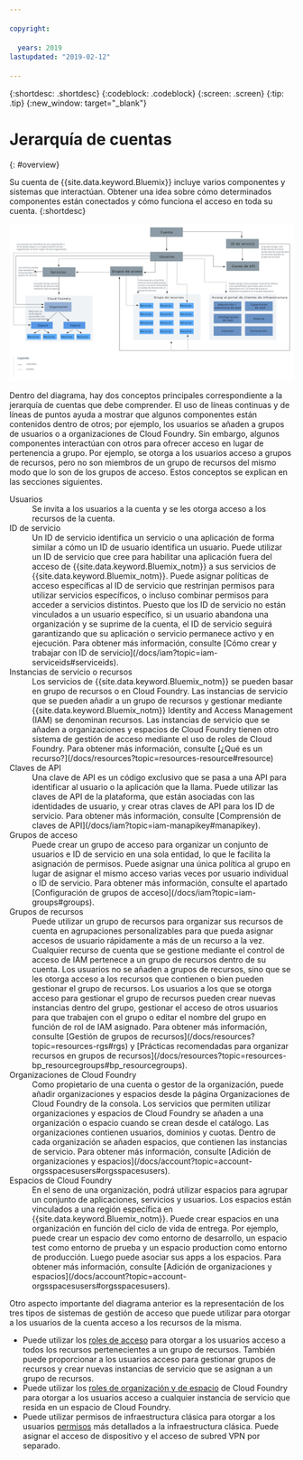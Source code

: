 ```yaml
---

copyright:

  years: 2019
lastupdated: "2019-02-12"

---
```


{:shortdesc: .shortdesc}
{:codeblock: .codeblock}
{:screen: .screen}
{:tip: .tip}
{:new_window: target="_blank"}


# Jerarquía de cuentas
{: #overview}

Su cuenta de {{site.data.keyword.Bluemix}} incluye varios componentes y sistemas que interactúan. Obtener una idea sobre cómo determinados componentes están conectados y cómo funciona el acceso en toda su cuenta.
{:shortdesc}

<a href="https://cloud.ibm.com/docs/api/content/account/images/account_diagram.svg">
  <img src="images/account_diagram.svg" alt="diagrama de cuenta">
</a>

Dentro del diagrama, hay dos conceptos principales correspondiente a la jerarquía de cuentas que debe comprender. El uso de líneas continuas y de líneas de puntos ayuda a mostrar que algunos componentes están contenidos dentro de otros; por ejemplo, los usuarios se añaden a grupos de usuarios o a organizaciones de Cloud Foundry. Sin embargo, algunos componentes interactúan con otros para ofrecer acceso en lugar de pertenencia a grupo. Por ejemplo, se otorga a los usuarios acceso a grupos de recursos, pero no son miembros de un grupo de recursos del mismo modo que lo son de los grupos de acceso. Estos conceptos se explican en las secciones siguientes.

<dl>
<dt>Usuarios</dt>
<dd>Se invita a los usuarios a la cuenta y se les otorga acceso a los recursos de la cuenta.</dd>
<dt>ID de servicio</dt>
<dd>Un ID de servicio identifica un servicio o una aplicación de forma similar a cómo un ID de usuario identifica un usuario. Puede utilizar un ID de servicio que cree para habilitar una aplicación fuera del acceso de {{site.data.keyword.Bluemix_notm}} a sus servicios de {{site.data.keyword.Bluemix_notm}}. Puede asignar políticas de acceso específicas al ID de servicio que restrinjan permisos para utilizar servicios específicos, o incluso combinar permisos para acceder a servicios distintos. Puesto que los ID de servicio no están vinculados a un usuario específico, si un usuario abandona una organización y se suprime de la cuenta, el ID de servicio seguirá garantizando que su aplicación o servicio permanece activo y en ejecución. Para obtener más información, consulte [Cómo crear y trabajar con ID de servicio](/docs/iam?topic=iam-serviceids#serviceids).</dd>
<dt>Instancias de servicio o recursos</dt>
<dd>Los servicios de {{site.data.keyword.Bluemix_notm}} se pueden basar en grupo de recursos o en Cloud Foundry. Las instancias de servicio que se pueden añadir a un grupo de recursos y gestionar mediante {{site.data.keyword.Bluemix_notm}} Identity and Access Management (IAM) se denominan recursos. Las instancias de servicio que se añaden a organizaciones y espacios de Cloud Foundry tienen otro sistema de gestión de acceso mediante el uso de roles de Cloud Foundry. Para obtener más información, consulte [¿Qué es un recurso?](/docs/resources?topic=resources-resource#resource)</dd>
<dt>Claves de API</dt>
<dd>Una clave de API es un código exclusivo que se pasa a una API para identificar al usuario o la aplicación que la llama. Puede utilizar las claves de API de la plataforma, que están asociadas con las identidades de usuario, y crear otras claves de API para los ID de servicio. Para obtener más información, consulte [Comprensión de claves de API](/docs/iam?topic=iam-manapikey#manapikey).</dd>
<dt>Grupos de acceso</dt>
<dd>Puede crear un grupo de acceso para organizar un conjunto de usuarios e ID de servicio en una sola entidad, lo que le facilita la asignación de permisos. Puede asignar una única política al grupo en lugar de asignar el mismo acceso varias veces por usuario individual o ID de servicio. Para obtener más información, consulte el apartado [Configuración de grupos de acceso](/docs/iam?topic=iam-groups#groups).</dd>
<dt>Grupos de recursos</dt>
<dd>Puede utilizar un grupo de recursos para organizar sus recursos de cuenta en agrupaciones personalizables para que pueda asignar accesos de usuario rápidamente a más de un recurso a la vez. Cualquier recurso de cuenta que se gestione mediante el control de acceso de IAM pertenece a un grupo de recursos dentro de su cuenta. Los usuarios no se añaden a grupos de recursos, sino que se les otorga acceso a los recursos que contienen o bien pueden gestionar el grupo de recursos. Los usuarios a los que se otorga acceso para gestionar el grupo de recursos pueden crear nuevas instancias dentro del grupo, gestionar el acceso de otros usuarios para que trabajen con el grupo o editar el nombre del grupo en función de rol de IAM asignado. Para obtener más información, consulte [Gestión de grupos de recursos](/docs/resources?topic=resources-rgs#rgs) y [Prácticas recomendadas para organizar recursos en grupos de recursos](/docs/resources?topic=resources-bp_resourcegroups#bp_resourcegroups).</dd>
<dt>Organizaciones de Cloud Foundry</dt>
<dd>Como propietario de una cuenta o gestor de la organización, puede añadir organizaciones y espacios desde la página Organizaciones de Cloud Foundry de la consola. Los servicios que permiten utilizar organizaciones y espacios de Cloud Foundry se añaden a una organización o espacio cuando se crean desde el catálogo. Las organizaciones contienen usuarios, dominios y cuotas. Dentro de cada organización se añaden espacios, que contienen las instancias de servicio. Para obtener más información, consulte [Adición de organizaciones y espacios](/docs/account?topic=account-orgsspacesusers#orgsspacesusers).</dd>
<dt>Espacios de Cloud Foundry</dt>
<dd>En el seno de una organización, podrá utilizar espacios para agrupar un conjunto de aplicaciones, servicios y usuarios. Los espacios están vinculados a una región específica en {{site.data.keyword.Bluemix_notm}}. Puede crear espacios en una organización en función del ciclo de vida de entrega. Por ejemplo, puede crear un espacio dev como entorno de desarrollo, un espacio test como entorno de prueba y un espacio production como entorno de producción. Luego puede asociar sus apps a los espacios. Para obtener más información, consulte [Adición de organizaciones y espacios](/docs/account?topic=account-orgsspacesusers#orgsspacesusers).</dd>
</dl>

Otro aspecto importante del diagrama anterior es la representación de los tres tipos de sistemas de gestión de acceso que puede utilizar para otorgar a los usuarios de la cuenta acceso a los recursos de la misma.

  * Puede utilizar los [roles de acceso](/docs/iam?topic=iam-iamusermanrol#iamusermanrol) para otorgar a los usuarios acceso a todos los recursos pertenecientes a un grupo de recursos. También puede proporcionar a los usuarios acceso para gestionar grupos de recursos y crear nuevas instancias de servicio que se asignan a un grupo de recursos.
  * Puede utilizar los [roles de organización y de espacio](/docs/iam?topic=iam-cfroles#cfroles) de Cloud Foundry para otorgar a los usuarios acceso a cualquier instancia de servicio que resida en un espacio de Cloud Foundry.
  * Puede utilizar permisos de infraestructura clásica para otorgar a los usuarios [permisos](/docs/iam?topic=iam-infrapermission#infrapermission) más detallados a la infraestructura clásica. Puede asignar el acceso de dispositivo y el acceso de subred VPN por separado.
